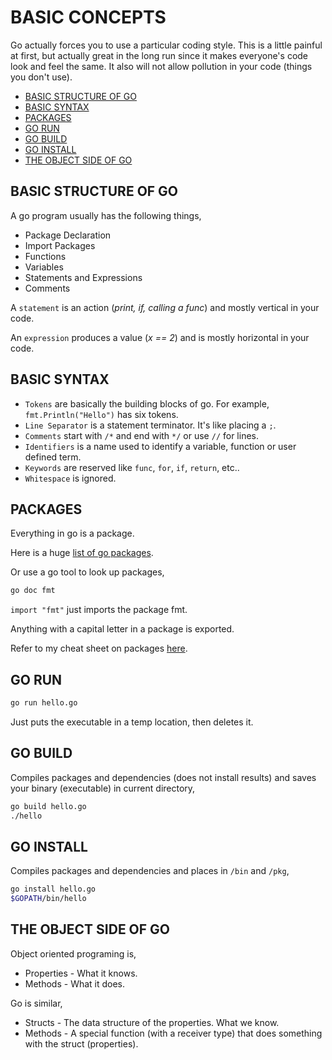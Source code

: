 # BASIC CONCEPTS

Go actually forces you to use a particular coding style.  This is a little
painful at first, but actually great in the long run since
it makes everyone's code look and feel the same.
It also will not allow pollution in your code (things you
don't use).

* [BASIC STRUCTURE OF GO](https://github.com/JeffDeCola/my-cheat-sheets/tree/master/software/development/languages/go-cheat-sheet/basic-concepts.md#basic-structure-of-go)
* [BASIC SYNTAX](https://github.com/JeffDeCola/my-cheat-sheets/tree/master/software/development/languages/go-cheat-sheet/basic-concepts.md#basic-syntax)
* [PACKAGES](https://github.com/JeffDeCola/my-cheat-sheets/tree/master/software/development/languages/go-cheat-sheet/basic-concepts.md#packages)
* [GO RUN](https://github.com/JeffDeCola/my-cheat-sheets/tree/master/software/development/languages/go-cheat-sheet/basic-concepts.md#go-run)
* [GO BUILD](https://github.com/JeffDeCola/my-cheat-sheets/tree/master/software/development/languages/go-cheat-sheet/basic-concepts.md#go-build)
* [GO INSTALL](https://github.com/JeffDeCola/my-cheat-sheets/tree/master/software/development/languages/go-cheat-sheet/basic-concepts.md#go-install)
* [THE OBJECT SIDE OF GO](https://github.com/JeffDeCola/my-cheat-sheets/tree/master/software/development/languages/go-cheat-sheet/basic-concepts.md#the-object-side-of-go)

## BASIC STRUCTURE OF GO

A go program usually has the following things,

* Package Declaration
* Import Packages
* Functions
* Variables
* Statements and Expressions
* Comments

A `statement` is an action (_print, if, calling a func_) and
mostly vertical in your code.

An `expression` produces a value (_x == 2_) and is mostly horizontal
in your code.

## BASIC SYNTAX

* `Tokens` are basically the building blocks of go.  For example,
  `fmt.Println("Hello")` has six tokens.
* `Line Separator` is a statement terminator.  It's like placing a `;`.
* `Comments` start with `/*` and end with `*/` or use `//` for lines.
* `Identifiers` is a name used to identify a variable, function or user defined term.
* `Keywords` are reserved like `func`, `for`, `if`, `return`, etc..
* `Whitespace` is ignored.

## PACKAGES

Everything in go is a package.

Here is a huge [list of go packages](http://golang.org/pkg).

Or use a go tool to look up packages,

```bash
go doc fmt
```

`import "fmt"` just imports the package fmt.

Anything with a capital letter in a package is exported.

Refer to my cheat sheet on packages
[here](https://github.com/JeffDeCola/my-cheat-sheets/tree/master/software/development/languages/go-cheat-sheet/packages.md).

## GO RUN

```bash
go run hello.go
```

Just puts the executable in a temp location, then deletes it.

## GO BUILD

Compiles packages and dependencies (does not install results)
and saves your binary (executable) in current directory,

```bash
go build hello.go
./hello
```

## GO INSTALL

Compiles packages and dependencies and places in `/bin` and `/pkg`,

```bash
go install hello.go
$GOPATH/bin/hello
```

## THE OBJECT SIDE OF GO

Object oriented programing is,

* Properties - What it knows.
* Methods - What it does.

Go is similar,

* Structs - The data structure of the properties.
  What we know.
* Methods -  A special function (with a receiver type)
  that does something with the struct (properties).

